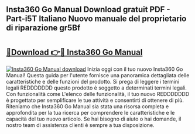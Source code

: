 ## Insta360 Go Manual Download gratuit PDF - Part-i5T Italiano Nuovo manuale del proprietario di riparazione gr5Bf

# <h2><a href="http://dfbubr.blite.top/?on=Insta360+Go+Manual">🔗Download 👉🔴 Insta360 Go Manual</a></h2>

[![Insta360 Go Manual download](https://i.imgur.com/lujVjoI.png)](http://dfbubr.blite.top/?on=Insta360+Go+Manual)
Inizia oggi con il tuo nuovo Insta360 Go Manual! Questa guida per l'utente fornisce una panoramica dettagliata delle caratteristiche e delle funzioni del prodotto. Si prega di leggere i termini legali REDDDDDDD questo prodotto è soggetto a determinati termini legali. Con funzionalità come L'elenco delle funzionalità, il tuo nuovo REDDDDDDD è progettato per semplificare le tue attività e consentirti di ottenere di più. Riteniamo che Insta360 Go Manual sia stata una risorsa completa e approfondita per la tua ricerca per comprendere le caratteristiche e le capacità del tuo nuovo articolo. Se hai bisogno di aiuto o hai domande, il nostro team di assistenza clienti è sempre a tua disposizione.
